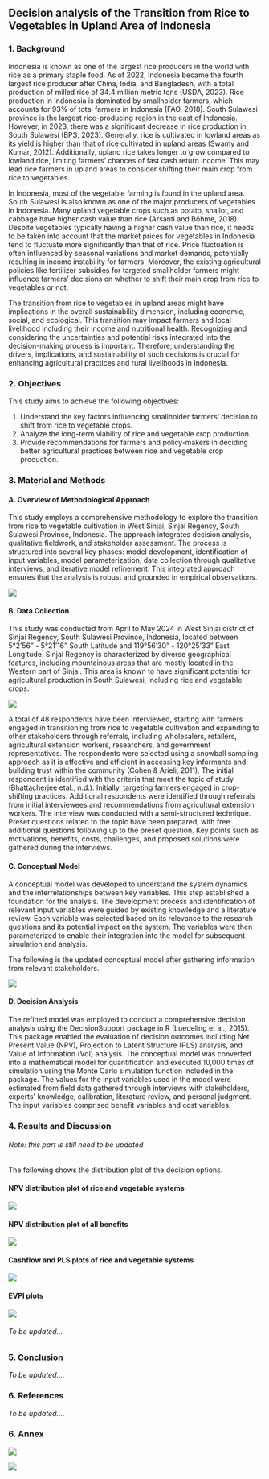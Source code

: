 ## Decision analysis of the Transition from Rice to Vegetables in Upland Area of Indonesia

### 1.	Background
Indonesia is known as one of the largest rice producers in the world with rice as a primary staple food. As of 2022, Indonesia became the fourth largest rice producer after China, India, and Bangladesh, with a total production of milled rice of 34.4 million metric tons (USDA, 2023). Rice production in Indonesia is dominated by smallholder farmers, which accounts for 93% of total farmers in Indonesia (FAO, 2018). South Sulawesi province is the largest rice-producing region in the east of Indonesia. However, in 2023, there was a significant decrease in rice production in South Sulawesi (BPS, 2023). Generally, rice is cultivated in lowland areas as its yield is higher than that of rice cultivated in upland areas (Swamy and Kumar, 2012). Additionally, upland rice takes longer to grow compared to lowland rice, limiting farmers’ chances of fast cash return income. This may lead rice farmers in upland areas to consider shifting their main crop from rice to vegetables. 

In Indonesia, most of the vegetable farming is found in the upland area. South Sulawesi is also known as one of the major producers of vegetables in Indonesia. Many upland vegetable crops such as potato, shallot, and cabbage have higher cash value than rice (Arsanti and Böhme, 2018). Despite vegetables typically having a higher cash value than rice, it needs to be taken into account that the market prices for vegetables in Indonesia tend to fluctuate more significantly than that of rice. Price fluctuation is often influenced by seasonal variations and market demands, potentially resulting in income instability for farmers. Moreover, the existing agricultural policies like fertilizer subsidies for targeted smallholder farmers might influence farmers’ decisions on whether to shift their main crop from rice to vegetables or not. 

The transition from rice to vegetables in upland areas might have implications in the overall sustainability dimension, including economic, social, and ecological. This transition may impact farmers and local livelihood including their income and nutritional health. Recognizing and considering the uncertainties and potential risks integrated into the decision-making process is important. Therefore, understanding the drivers, implications, and sustainability of such decisions is crucial for enhancing agricultural practices and rural livelihoods in Indonesia.

### 2.	Objectives
This study aims to achieve the following objectives:
1.	Understand the key factors influencing smallholder farmers’ decision to shift from rice to vegetable crops.
2.	Analyze the long-term viability of rice and vegetable crop production.
3.	Provide recommendations for farmers and policy-makers in deciding better agricultural practices between rice and vegetable crop production.

### 3. Material and Methods
#### A. Overview of Methodological Approach
This study employs a comprehensive methodology to explore the transition from rice to vegetable cultivation in West Sinjai, Sinjai Regency, South Sulawesi Province, Indonesia. The approach integrates decision analysis, qualitative fieldwork, and stakeholder assessment. The process is structured into several key phases: model development, identification of input variables, model parameterization, data collection through qualitative interviews, and iterative model refinement. This integrated approach ensures that the analysis is robust and grounded in empirical observations.

![](Images/Methods.drawio.png)

#### B. Data Collection
This study was conducted from April to May 2024 in West Sinjai district of Sinjai Regency, South Sulawesi Province, Indonesia, located between 5°2’56” - 5°21’16” South Latitude and 119°56’30” - 120°25’33” East Longitude. Sinjai Regency is characterized by diverse geographical features, including mountainous areas that are mostly located in the Western part of Sinjai. This area is known to have significant potential for agricultural production in South Sulawesi, including rice and vegetable crops.

![](Images/sinjai_map.PNG)

A total of 48 respondents have been interviewed, starting with farmers engaged in transitioning from rice to vegetable cultivation and expanding to other stakeholders through referrals, including wholesalers, retailers, agricultural extension workers, researchers, and government representatives. The respondents were selected using a snowball sampling approach as it is effective and efficient in accessing key informants and building trust within the community (Cohen & Arieli, 2011). The initial respondent is identified with the criteria that meet the topic of study (Bhattacherjee etal., n.d.). Initially, targeting farmers engaged in crop-shifting practices. Additional respondents were identified through referrals from initial interviewees and recommendations from agricultural extension workers. The interview was conducted with a semi-structured technique. Preset questions related to the topic have been prepared, with free additional questions following up to the preset question. Key points such as motivations, benefits, costs, challenges, and proposed solutions were gathered during the interviews.

#### C. Conceptual Model
A conceptual model was developed to understand the system dynamics and the interrelationships between key variables. This step established a foundation for the analysis. The development process and identification of relevant input variables were guided by existing knowledge and a literature review. Each variable was selected based on its relevance to the research questions and its potential impact on the system. The variables were then parameterized to enable their integration into the model for subsequent simulation and analysis.

The following is the updated conceptual model after gathering information from relevant stakeholders.

![](Images/240715_conceptual_model.drawio.png)

#### D. Decision Analysis
The refined model was employed to conduct a comprehensive decision analysis using the DecisionSupport package in R (Luedeling et al., 2015). This package enabled the evaluation of decision outcomes including Net Present Value (NPV), Projection to Latent Structure (PLS) analysis, and Value of Information (VoI) analysis. The conceptual model was converted into a mathematical model for quantification and executed 10,000 times of simulation using the Monte Carlo simulation function included in the package. 
The values for the input variables used in the model were estimated from field data gathered through interviews with stakeholders, experts' knowledge, calibration, literature review, and personal judgment. The input variables comprised benefit variables and cost variables. 

### 4. Results and Discussion
###### _Note: this part is still need to be updated_

The following shows the distribution plot of the decision options.
#### NPV distribution plot of rice and vegetable systems
![](Images/plots/NPV_rice_vegetables.png)

#### NPV distribution plot of all benefits
![](Images/plots/NPV_distribution_plot.png)

#### Cashflow and PLS plots of rice and vegetable systems
![](Images/plots/cashflow_pls_plots.png)

#### EVPI plots
![](Images/plots/EVPI_plot.png)

###### _To be updated..._


### 5. Conclusion

_To be updated...._

### 6. References

_To be updated...._

### 6. Annex
![](Images/annex_1.png)

![](Images/annex_2.png)
